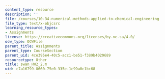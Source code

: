 ```yaml
---
content_type: resource
description: ''
file: /courses/10-34-numerical-methods-applied-to-chemical-engineering-fall-2015/c7a16799866075e0335e1c99a0c1bc68_swan_HW2_2.m
file_type: text/x-objcsrc
learning_resource_types:
- Assignments
license: https://creativecommons.org/licenses/by-nc-sa/4.0/
ocw_type: OCWFile
parent_title: Assignments
parent_type: CourseSection
parent_uid: 4ce395e4-40c5-acc1-be51-f389b4029689
resourcetype: Other
title: swan_HW2_2.m
uid: c7a16799-8660-75e0-335e-1c99a0c1bc68
---
```

